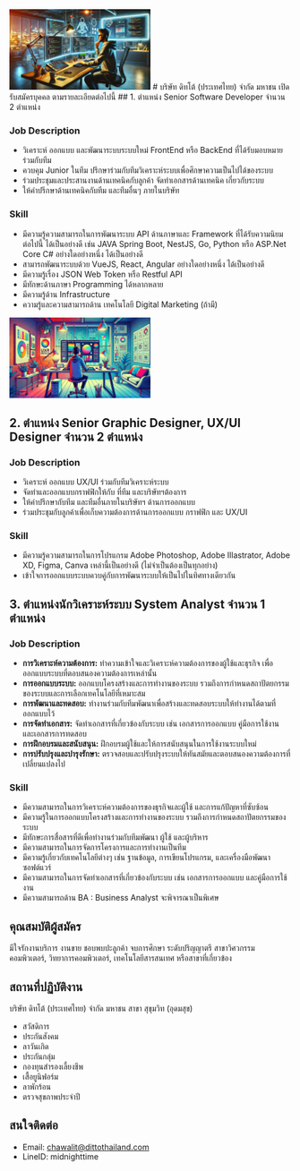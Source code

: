 <img src="./1.jpg" width="50%" />
# บริษัท ดิทโต้ (ประเทศไทย) จำกัด มหาชน เปิดรับสมัครบุคคล ตามรายละเอียดต่อไปนี้
## 1. ตำแหน่ง Senior Software Developer จำนวน 2 ตำแหน่ง

### Job Description
- วิเคราะห์ ออกแบบ และพัฒนาระบบระบบใหม่ FrontEnd หรือ BackEnd ที่ได้รับมอบหมาย ร่วมกับทีม
- ควบคุม Junior ในทีม ปรึกษาร่วมกับทีมวิเคราะห์ระบบเพื่อศึกษาความเป็นไปได้ของระบบ
- ร่วมประชุมและประสานงานด้านเทคนิคกับลูกค้า จัดทำเอกสารด้านเทคนิค  เกี่ยวกับระบบ
- ให้คำปรึกษาด้านเทคนิคกับทีม และทีมอื่นๆ ภายในบริษัท
  
### Skill
- มีความรู้ความสามารถในการพัฒนาระบบ API ด้านภาษาและ Framework ที่ได้รับความนิยม ต่อไปนี้ ได้เป็นอย่างดี เช่น JAVA Spring Boot, NestJS, Go, Python หรือ ASP.Net Core C# อย่างใดอย่างหนึ่ง ได้เป็นอย่างดี
- สามารถพัฒนาระบบด้วย VueJS, React, Angular อย่างใดอย่างหนึ่ง ได้เป็นอย่างดี
- มีความรู้เรื่อง JSON Web Token หรือ Restful API
- มีทักษะด้านภาษา Programming ได้หลากหลาย
- มีความรู้ด้าน Infrastructure
- ความรู้และความสามารถด้าน เทคโนโลยี Digital Marketing (ถ้ามี)

<img src="./2.jpg" width="50%" />

## 2. ตำแหน่ง Senior Graphic Designer, UX/UI Designer จำนวน 2 ตำแหน่ง

### Job Description
- วิเคราะห์ ออกแบบ UX/UI ร่วมกับทีมวิเคราะห์ระบบ
- จัดทำและออกแบบกราฟฟิกให้กับ ที่ทีม และบริษัทฯต้องการ
- ให้คำปรึกษากับทีม และทีมอื่นภายในบริษัทฯ ด้านการออกแบบ
- ร่วมประชุมกับลูกค้าเพื่อเก็บความต้องการด้านการออกแบบ กราฟฟิก และ UX/UI

### Skill
- มีความรู้ความสามารถในการโปรแกรม Adobe Photoshop, Adobe Illastrator, Adobe XD, Figma, Canva เหล่านี้เป็นอย่างดี (ไม่จำเป็นต้องเป็นทุกอย่าง)
- เข้าใจการออกแบบระบบควบคู่กับการพัฒนาระบบให้เป็นไปในทิศทางเดียวกัน

## 3. ตำแหน่งนักวิเคราะห์ระบบ System Analyst จำนวน 1 ตำแหน่ง
### Job Description
- <b>การวิเคราะห์ความต้องการ:</b> ทำความเข้าใจและวิเคราะห์ความต้องการของผู้ใช้และธุรกิจ เพื่อออกแบบระบบที่ตอบสนองความต้องการเหล่านั้น
- <b>การออกแบบระบบ:</b> ออกแบบโครงสร้างและการทำงานของระบบ รวมถึงการกำหนดสถาปัตยกรรมของระบบและการเลือกเทคโนโลยีที่เหมาะสม
- <b>การพัฒนาและทดสอบ:</b> ทำงานร่วมกับทีมพัฒนาเพื่อสร้างและทดสอบระบบให้ทำงานได้ตามที่ออกแบบไว้
- <b>การจัดทำเอกสาร:</b> จัดทำเอกสารที่เกี่ยวข้องกับระบบ เช่น เอกสารการออกแบบ คู่มือการใช้งาน และเอกสารการทดสอบ
- <b>การฝึกอบรมและสนับสนุน:</b> ฝึกอบรมผู้ใช้และให้การสนับสนุนในการใช้งานระบบใหม่
- <b>การปรับปรุงและบำรุงรักษา:</b> ตรวจสอบและปรับปรุงระบบให้ทันสมัยและตอบสนองความต้องการที่เปลี่ยนแปลงไป
### Skill
- มีความสามารถในการวิเคราะห์ความต้องการของธุรกิจและผู้ใช้ และการแก้ปัญหาที่ซับซ้อน
- มีความรู้ในการออกแบบโครงสร้างและการทำงานของระบบ รวมถึงการกำหนดสถาปัตยกรรมของระบบ
- มีทักษะการสื่อสารที่ดีเพื่อทำงานร่วมกับทีมพัฒนา ผู้ใช้ และผู้บริหาร
- มีความสามารถในการจัดการโครงการและการทำงานเป็นทีม
- มีความรู้เกี่ยวกับเทคโนโลยีต่างๆ เช่น ฐานข้อมูล, การเขียนโปรแกรม, และเครื่องมือพัฒนาซอฟต์แวร์
- มีความสามารถในการจัดทำเอกสารที่เกี่ยวข้องกับระบบ เช่น เอกสารการออกแบบ และคู่มือการใช้งาน
- มีความสามารถด้าน BA : Business Analyst จะพิจารณาเป็นพิเศษ

## คุณสมบัติผู้สมัคร
มีใจรักงานบริการ งานขาย ชอบพบปะลูกค้า จบการศึกษา ระดับปริญญาตรี สาขาวิศวกรรมคอมพิวเตอร์, วิทยาการคอมพิวเตอร์, เทคโนโลยีสารสนเทศ หรือสาขาที่เกี่ยวข้อง

## สถานที่ปฏิบัติงาน
บริษัท ดิทโต้ (ประเทศไทย) จำกัด มหาชน สาขา สุขุมวิท (อุดมสุข)
- สวัสดิการ
- ประกันสังคม
- ลาวันเกิด
- ประกันกลุ่ม
- กองทุนสำรองเลี้ยงชีพ
- เสื้อยูนิฟอร์ม
- ลาพักร้อน
- ตรวจสุขภาพประจำปี

## สนใจติดต่อ
- Email: chawalit@dittothailand.com
- LineID: midnighttime
